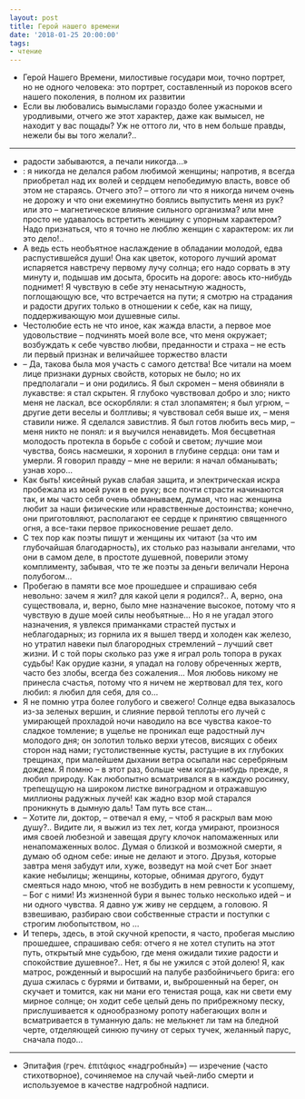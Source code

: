 ```yaml
---
layout: post
title: Герой нашего времени
date: '2018-01-25 20:00:00'
tags:
- чтение
---
```


* Герой Нашего Времени, милостивые государи мои, точно портрет, но не одного человека: это портрет, составленный из 
пороков всего нашего поколения, в полном их развитии
*  Если вы любовались вымыслами гораздо более ужасными и уродливыми, отчего же этот характер, даже как вымысел, не находит у вас пощады? Уж не оттого ли, что в нем больше правды, нежели бы вы того желали?..

------

* радости забываются, а печали никогда…»
* : я никогда не делался рабом любимой женщины; напротив, я всегда приобретал над их волей и сердцем непобедимую власть, вовсе об этом не стараясь. Отчего это? – оттого ли что я никогда ничем очень не дорожу и что они ежеминутно боялись выпустить меня из рук? или это – магнетическое влияние сильного организма? или мне просто не удавалось встретить женщину с упорным характером?
Надо признаться, что я точно не люблю женщин с характером: их ли это дело!..
* А ведь есть необъятное наслаждение в обладании молодой, едва распустившейся души! Она как цветок, которого лучший аромат испаряется навстречу первому лучу солнца; его надо сорвать в эту минуту и, подышав им досыта, бросить на дороге: авось кто-нибудь поднимет! Я чувствую в себе эту ненасытную жадность, поглощающую все, что встречается на пути; я смотрю на страдания и радости других только в отношении к себе, как на пищу, поддерживающую мои душевные силы.
* Честолюбие есть не что иное, как жажда власти, а первое мое удовольствие – подчинять моей воле все, что меня 
окружает; возбуждать к себе чувство любви, преданности и страха – не есть ли первый признак и величайшее торжество власти 
* – Да, такова была моя участь с самого детства! Все читали на моем лице признаки дурных свойств, которых не было; но их предполагали – и они родились. Я был скромен – меня обвиняли в лукавстве: я стал скрытен. Я глубоко чувствовал добро и зло; никто меня не ласкал, все оскорбляли: я стал злопамятен; я был угрюм, – другие дети веселы и болтливы; я чувствовал себя выше их, – меня ставили ниже. Я сделался завистлив. Я был готов любить весь мир, – меня никто не понял: и я выучился ненавидеть. Моя бесцветная молодость протекла в борьбе с собой и светом; лучшие мои чувства, боясь насмешки, я хоронил в глубине сердца: они там и умерли. Я говорил правду – мне не верили: я начал обманывать; узнав хоро…
* Как быть! кисейный рукав слабая защита, и электрическая искра пробежала из моей руки в ее руку; все почти страсти начинаются так, и мы часто себя очень обманываем, думая, что нас женщина любит за наши физические или нравственные достоинства; конечно, они приготовляют, располагают ее сердце к принятию священного огня, а все-таки первое прикосновение решает дело.
* С тех пор как поэты пишут и женщины их читают (за что им глубочайшая благодарность), их столько раз называли ангелами, что они в самом деле, в простоте душевной, поверили этому комплименту, забывая, что те же поэты за деньги величали Нерона полубогом…
* Пробегаю в памяти все мое прошедшее и спрашиваю себя невольно: зачем я жил? для какой цели я родился?.. А, верно, она существовала, и, верно, было мне назначение высокое, потому что я чувствую в душе моей силы необъятные… Но я не угадал этого назначения, я увлекся приманками страстей пустых и неблагодарных; из горнила их я вышел тверд и холоден как железо, но утратил навеки пыл благородных стремлений – лучший свет жизни. И с той поры сколько раз уже я играл роль топора в руках судьбы! Как орудие казни, я упадал на голову обреченных жертв, часто без злобы, всегда без сожаления… Моя любовь никому не принесла счастья, потому что я ничем не жертвовал для тех, кого любил: я любил для себя, для со…
* Я не помню утра более голубого и свежего! Солнце едва выказалось из-за зеленых вершин, и слияние первой теплоты его лучей с умирающей прохладой ночи наводило на все чувства какое-то сладкое томление; в ущелье не проникал еще радостный луч молодого дня; он золотил только верхи утесов, висящих с обеих сторон над нами; густолиственные кусты, растущие в их глубоких трещинах, при малейшем дыхании ветра осыпали нас серебряным дождем. Я помню – в этот раз, больше чем когда-нибудь прежде, я любил природу. Как любопытно всматривался я в каждую росинку, трепещущую на широком листке виноградном и отражавшую миллионы радужных лучей! как жадно взор мой старался проникнуть в дымную даль! Там путь все стан…
* – Хотите ли, доктор, – отвечал я ему, – чтоб я раскрыл вам мою душу?.. Видите ли, я выжил из тех лет, когда умирают, произнося имя своей любезной и завещая другу клочок напомаженных или ненапомаженных волос. Думая о близкой и возможной смерти, я думаю об одном себе: иные не делают и этого. Друзья, которые завтра меня забудут или, хуже, возведут на мой счет Бог знает какие небылицы; женщины, которые, обнимая другого, будут смеяться надо мною, чтоб не возбудить в нем ревности к усопшему, – Бог с ними! Из жизненной бури я вынес только несколько идей – и ни одного чувства. Я давно уж живу не сердцем, а головою. Я взвешиваю, разбираю свои собственные страсти и поступки с строгим любопытством, но …
* И теперь, здесь, в этой скучной крепости, я часто, пробегая мыслию прошедшее, спрашиваю себя: отчего я не хотел ступить на этот путь, открытый мне судьбою, где меня ожидали тихие радости и спокойствие душевное?.. Нет, я бы не ужился с этой долею! Я, как матрос, рожденный и выросший на палубе разбойничьего брига: его душа сжилась с бурями и битвами, и, выброшенный на берег, он скучает и томится, как ни мани его тенистая роща, как ни свети ему мирное солнце; он ходит себе целый день по прибрежному песку, прислушивается к однообразному ропоту набегающих волн и всматривается в туманную даль: не мелькнет ли там на бледной черте, отделяющей синюю пучину от серых тучек, желанный парус, сначала подо… 





------


- Эпита́фия (греч. ἐπιτάφιος «надгробный») — изречение (часто стихотворное), сочиняемое на случай чьей-либо 
смерти и 
используемое в качестве надгробной надписи.
